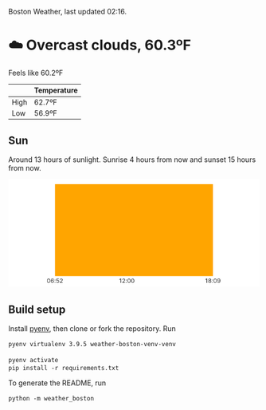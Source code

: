 Boston Weather, last updated 02:16.

# ☁️ Overcast clouds, 60.3ºF

Feels like 60.2ºF

|  | Temperature |
| -- | -- |
| High | 62.7ºF |
| Low | 56.9ºF |

## Sun

Around 13 hours of sunlight. Sunrise 4 hours from now and sunset 15 hours from now.

![Sunrise sunset chart](./assets/sun.png)

## Build setup

Install [pyenv](https://github.com/pyenv/pyenv), then clone or fork the repository. Run


```shell
pyenv virtualenv 3.9.5 weather-boston-venv-venv

pyenv activate
pip install -r requirements.txt
```

To generate the README, run

```shell
python -m weather_boston
```
